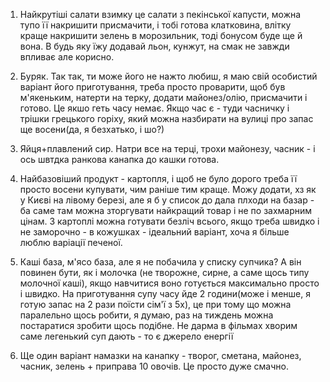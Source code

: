 1. Найкрутіші салати взимку це салати з пекінської капусти, можна тупо її накришити присмачити, і тобі готова клатковина, влітку краще накришити зелень в морозильник, тоді бонусом буде ще й вона. В будь яку їжу додавай льон, кунжут, на смак не завжди впливає але корисно. 

2. Буряк. Так так, ти може його не нажто любиш, я маю свій особистий варіант його приготування, треба просто проварити, щоб був м'якеньким, натерти на терку, додати майонез/олію, присмачити і готово. Це якшо геть часу немає. Якщо час є - туди часничку і трішки грецького горіху, який можна назбирати на вулиці про запас ще восени(да, я безхатько, і шо?) 

3. Яйця+плавлений сир. Натри все на терці, трохи майонезу, часник - і ось швтдка ранкова канапка до кашки готова.  

4. Найбазовіший продукт - картопля, і щоб не було дорого треба її просто восени купувати, чим раніше тим краще. Можу додати, хз як у Києві на лівому березі, але я б у список до дала плходи на базар - ба саме там можна зторгувати найкращий товар і не по захмарним цінам. З картоплі можна готувати безліч всього, якщо треба швидко і не заморочно - в кожушках - ідеальний варіант, хоча я більше люблю варіації печеної.

5. Каші база, м'ясо база, але я не побачила у списку супчика? А він повинен бути, як і молочка (не творожне, сирне, а саме щось типу молочної каші), якщо навчитися воно готується максимально просто і швидко. На приготування супу часу йде 2 години(може і менше, я готую запас на 2 рази поїсти сім'ї з 5х), це при тому що можна паралельно щось робити, я думаю, раз на тиждень можна постаратися зробити щось подібне. Не дарма в фільмах хворим саме легенький суп дають - то є джерело енергії

6. Ще один варіант намазки на канапку - творог, сметана, майонез, часник, зелень + приправа 10 овочів. Це просто дуже смачно.

